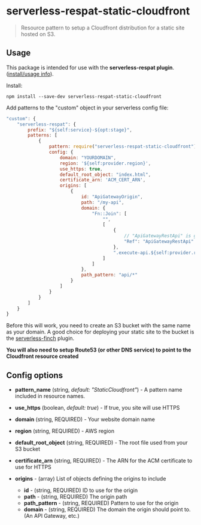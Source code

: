 # serverless-respat-static-cloudfront

> Resource pattern to setup a Cloudfront distribution for a static site hosted on S3.

## Usage

This package is intended for use with the **serverless-respat plugin**. ([install/usage info](https://github.com/traviswimer/serverless-respat)).

Install:

`npm install --save-dev serverless-respat-static-cloudfront`

Add patterns to the "custom" object in your serverless config file:

```javascript
"custom": {
	"serverless-respat": {
		prefix: "${self:service}-${opt:stage}",
		patterns: [
			{
				pattern: require("serverless-respat-static-cloudfront"),
				config: {
					domain: "YOURDOMAIN",
					region: '${self:provider.region}',
					use_https: true,
					default_root_object: "index.html",
					certificate_arn: 'ACM_CERT_ARN',
					origins: [
						{
							id: "ApiGatewayOrigin",
							path: "/my-api",
							domain: {
								"Fn::Join": [
									"",
									[
										{
											// "ApiGatewayRestApi" is generated by Serverless
											"Ref": "ApiGatewayRestApi"
										},
										".execute-api.${self:provider.region}.amazonaws.com"
									]
								]
							},
							path_pattern: "api/*"
						}
					]
				}
			}
		]
	}
}
```

Before this will work, you need to create an S3 bucket with the same name as your domain. A good choice for deploying your static site to the bucket is the [serverless-finch](https://github.com/fernando-mc/serverless-finch) plugin.

**You will also need to setup Route53 (or other DNS service) to point to the Cloudfront resource created**

## Config options

* **pattern_name** (string, _default: "StaticCloudfront"_) - A pattern name included in resource names.

* **use_https** (boolean, _default: true_) - If true, you site will use HTTPS

* **domain** (string, REQUIRED) - Your website domain name

* **region** (string, REQUIRED) - AWS region

* **default_root_object** (string, REQUIRED) - The root file used from your S3 bucket

* **certificate_arn** (string, REQUIRED) - The ARN for the ACM certificate to use for HTTPS

* **origins** - (array) List of objects defining the origins to include
  * **id** - (string, REQUIRED) ID to use for the origin
  * **path** - (string, REQUIRED) The origin path
  * **path_pattern** - (string, REQUIRED) Pattern to use for the origin
  * **domain** - (string, REQUIRED) The domain the origin should point to. (An API Gateway, etc.)
